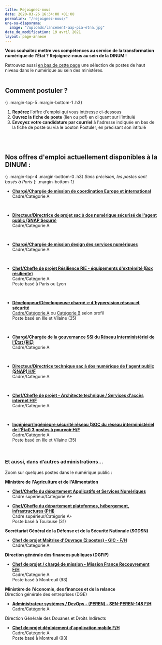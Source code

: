 ```yaml
---
title: Rejoignez-nous
date: 2020-03-26 16:34:00 +01:00
permalink: "/rejoignez-nous/"
une-ou-diaporama:
  image: "/uploads/lancement-aap-pia-etna.jpg"
date_de_modification: 19 avril 2021
layout: page-annexe
---
```


**Vous souhaitez mettre vos compétences au service de la transformation numérique de l'État ? Rejoignez-nous au sein de la DINUM !**

Retrouvez aussi [en bas de cette page](#offresministeres) une sélection de postes de haut niveau dans le numérique au sein des ministères.
<br>
<br>

## Comment postuler ?
{: .margin-top-5 .margin-bottom-1 .h3}
1. **Repérez** l'offre d'emploi qui vous intéresse ci-dessous
2. **Ouvrez la fiche de poste** (lien ou pdf) en cliquant sur l'intitulé
3. **Envoyez votre candidature par courriel** à l'adresse indiquée en bas de la fiche de poste ou via le bouton Postuler, en précisant son intitulé
<br>
<br>

## Nos offres d'emploi actuellement disponibles à la DINUM : 
{: .margin-top-4 .margin-bottom-0 .h3}
*Sans précision, les postes sont basés à Paris*
{: .margin-bottom-1}

* **[Chargé/Chargée de mission de coordination Europe et international](https://place-emploi-public.gouv.fr/offre-emploi/charge-e-de-mission-de-coordination-europe-et-international-hf-reference-2021-598136/ "Chargé/Chargée de mission de coordination Europe et international - Lien externe")**
<br>Cadre/Catégorie A
<br>

* **[Directeur/Directrice de projet sac à dos numérique sécurisé de l'agent public (SNAP Secure)](https://place-emploi-public.gouv.fr/offre-emploi/directeurdirectrice-de-projet-sac-a-dos-numerique-securise-de-l-agent-public-snap-secure-hf-reference-2021-600496/ "Directeur/Directrice de projet sac à dos numérique sécurisé de l'agent public (SNAP Secure) - Lien externe")**
<br>Cadre/Catégorie A
<br>

* **[Chargé/Chargée de mission design des services numériques](https://place-emploi-public.gouv.fr/offre-emploi/charge-e-de-mission-design-des-services-numeriques-hf-reference-2021-597346/ "Chargé/Chargée de mission design des services numériques - Lien externe")**
<br>Cadre/Catégorie A
<br>

* **[Chef/Cheffe de projet Résilience RIE - équipements d'extrémité (Box résiliente)](https://place-emploi-public.gouv.fr/offre-emploi/chefcheffe-de-projet-resilience-rie---equipements-d-extremite-box-resiliente-hf-reference-2021-590345/ "Chef/Cheffe de projet Résilience RIE - équipements d'extrémité (Box résiliente) - Lien externe")**
<br>Cadre/Catégorie A
<br>Poste basé à Paris ou Lyon
<br>

* **[Développeur/Développeuse chargé-e d'hypervision réseau et sécurité](https://place-emploi-public.gouv.fr/offre-emploi/developpeurdeveloppeuse-charge-e-d-hypervision-reseau-et-securite--hf-reference-2021-572915/ "Développeur/Développeuse chargé-e d'hypervision réseau et sécurité - Lien externe")**
<br>[Cadre/Catégorie A](https://place-emploi-public.gouv.fr/offre-emploi/developpeurdeveloppeuse-charge-e-d-hypervision-reseau-et-securite--hf-reference-2021-572915/ "Développeur/Développeuse chargé-e d'hypervision réseau et sécurité - Lien externe") ou [Catégorie B](https://place-emploi-public.gouv.fr/offre-emploi/developpeurdeveloppeuse-charge-e-d-hypervision-reseau-et-securite-hf-reference-2021-572929/ "Développeur/Développeuse chargé-e d'hypervision réseau et sécurité - Lien externe") selon profil 
<br>Poste basé en Ille et Vilaine (35)
<br>

* **[Chargé/Chargée de la gouvernance SSI du Réseau Interministériel de l'État (RIE)](https://place-emploi-public.gouv.fr/offre-emploi/charge-e-de-la-gouvernance-ssi-du-reseau-interministeriel-de-l-tat-rie-hf-reference-2021-572756/ "Chargé/Chargée de la gouvernance SSI du Réseau Interministériel de l'État (RIE) - Lien externe")**
<br>Cadre/Catégorie A
<br>

* **[Directeur/Directrice technique sac à dos numérique de l'agent public (SNAP) H/F](https://place-emploi-public.gouv.fr/offre-emploi/directeurdirectrice-technique-sac-a-dos-numerique-de-l-agent-public-snap-hf-reference-2021-557191/ "Directeur/Directrice technique sac à dos numérique de l'agent public (SNAP) H/F - Lien externe")**
<br>Cadre/Catégorie A
<br>

* **[Chef/Cheffe de projet - Architecte technique / Services d'accès internet H/F](https://place-emploi-public.gouv.fr/offre-emploi/chef-fe-de-projet---architecte-technique--services-d-acces-internet-hf-reference-2021-557169/ "Chef/Cheffe de projet - Architecte technique / Services d'accès internet H/F - Lien externe")**
<br>Cadre/Catégorie A
<br>

* **[Ingénieur/Ingénieure sécurité réseau (SOC du réseau interministériel de l'État) 3 postes à pourvoir H/F](https://place-emploi-public.gouv.fr/offre-emploi/ingenieur-e-securite-reseau-soc-du-reseau-interministeriel-de-l-tat--3-postes-a-pourvoir-hf-reference-2021-557187/ "Ingénieur/Ingénieure sécurité réseau (SOC du réseau interministériel de l'État) 3 postes à pourvoir H/F - Lien externe")**
<br>Cadre/Catégorie A
<br>Poste basé en Ille et Vilaine (35)
<br>




<!--
> ### Talents du numérique : l’État recrute !
> <figure class='image-center' style='width: 70%;'><img src="/uploads/Campagne_Linkedin_FETE_visuel1.jpg" alt=""/></figure>
> <br>Vous êtes développeur, chef de projet numérique, ingénieur, architecte SI, technicien support... ? Venez créer le service public de demain !
> <br>Plus de 300 postes dans de nombreux métiers vous attendent au **Forum de l'emploi tech de l’État, du 30 novembre au 9 décembre 2020**. Édition 100% en ligne.
> <br>[> Inscrivez-vous jusqu'au 27 nov, 14h](https://numerique.gouv.fr/agenda/forum-emploi-tech-etat-2020)
> <br>
{: .noir .encadre}
  -->

<div class="encadre noir">
<h3 id="et-aussi-dans-dautres-administrations">Et aussi, dans d’autres administrations…<a id="offresministeres"></a></h3>
<p class="margin-bottom-1">Zoom sur quelques postes dans le numérique public&nbsp;:</p> <p><strong> Ministère de l'Agriculture et de l'Alimentation</strong></p> 
<ul><li class="margin-bottom-1"><strong><a href="/uploads/2021-04-01_Fiche-poste_SNum_ASN_Chef-de%CC%81partement.pdf" title="Chef/Cheffe du département Applicatifs et Services Numériques - pdf (53 Ko)">Chef/Cheffe du département Applicatifs et Services Numériques</a></strong><br>Cadre supérieur/Catégorie A+</li></ul>
<ul><li class="margin-bottom-1"><strong><a href="/uploads/2021-04-01_Fiche-poste_SNum_PHI_Chef-de%CC%81partement.pdf" title="Chef/Cheffe du département plateformes, hébergement, infrastructures (PHI) - pdf (55 Ko)">Chef/Cheffe du département plateformes, hébergement, infrastructures (PHI)</a></strong><br>Cadre supérieur/Catégorie A+ <br>Poste basé à Toulouse (31)</li></ul> 
<p><strong> Secrétariat Général de la Défense et de la Sécurité Nationale (SGDSN)</strong></p> 
<ul><li class="margin-bottom-1"><strong><a href="https://place-emploi-public.gouv.fr/offre-emploi/chef-de-projet-maitrise-d-ouvrage-2-postes-reference-2021-557102/" title="Chef de projet Maîtrise d'Ouvrage (2 postes) - GIC - F/H - Lien externe">Chef de projet Maîtrise d'Ouvrage (2 postes) - GIC - F/H</a></strong><br>Cadre/Catégorie A</li></ul> 
<p><strong>Direction générale des finances publiques (DGFiP)</strong></p> 
<ul><li class="margin-bottom-1"><strong><a href="https://www.place-emploi-public.gouv.fr/offre-emploi/cheffe-de-projet--charge-e-de-mission-reference-2020-473064" title="Chef de projet / chargé de mission F/H - Lien externe">Chef de projet / chargé de mission - Mission France Recouvrement F/H</a></strong><br>Cadre/Catégorie A <br>Poste basé à Montreuil (93)</li></ul> 
<p><strong>Ministère de l’économie, des finances et de la relance</strong><br>Direction générale des entreprises (DGE)</p> 
<ul><li class="margin-bottom-1"><strong><a href="https://place-emploi-public.gouv.fr/offre-emploi/administrateur-systemes--devops---peren---sen-peren-148-hf-reference-MEF_2021-3469" title="Administrateur systèmes / DevOps - (PEREN) - SEN-PEREN-148 F/H - Lien externe">Administrateur systèmes / DevOps - (PEREN) - SEN-PEREN-148 F/H</a></strong>
<br>Cadre/Catégorie A</li></ul><p>Direction Générale des Douanes et Droits Indirects</p> 
<ul><li class="margin-bottom-1"><strong><a href="https://passerelles.economie.gouv.fr/offre-de-emploi/emploi-dgddi-dg-si2-chef-de-projet-deploiement-d-application-mobile-cat-a-h-f_2452.aspx" title="Chef de projet déploiement d'application mobile F/H - Lien externe">Chef de projet déploiement d'application mobile F/H</a></strong><br>Cadre/Catégorie A <br>Poste basé à Montreuil (93)</li></ul> 
</div>
